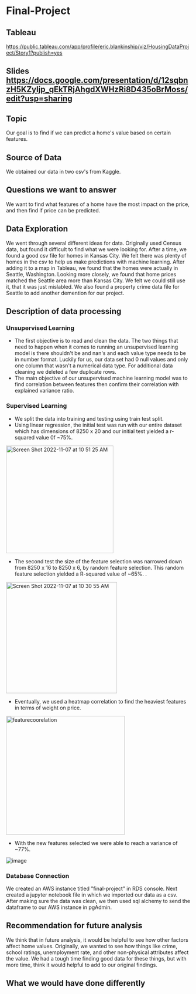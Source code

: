 # Final-Project

## Tableau
https://public.tableau.com/app/profile/eric.blankinship/viz/HousingDataProject/Story1?publish=yes

## Slides https://docs.google.com/presentation/d/12sqbnzH5KZyljp_qEkTRjAhgdXWHzRi8D435oBrMoss/edit?usp=sharing

## Topic
Our goal is to find if we can predict a home's value based on certain features.

## Source of Data
We obtained our data in two csv's from Kaggle.

## Questions we want to answer
We want to find what features of a home have the most impact on the price, and then find if price can be predicted.

## Data Exploration
We went through several different ideas for data. Originally used Census data, but found it difficult to find what we were looking for. After a time, we found a good csv file for homes in Kansas City. We felt there was plenty of homes in the csv to help us make predictions with machine learning. After adding it to a map in Tableau, we found that the homes were actually in Seattle, Washington. Looking more closely, we found that home prices matched the Seattle area more than Kansas City. We felt we could still use it, that it was just mislabled. We also found a property crime data file for Seattle to add another demention for our project.

## Description of data processing

### Unsupervised Learning
- The first objective is to read and clean the data. The two things that need to happen when it comes to running an unsupervised learning model is there shouldn't be and nan's and each value type needs to be in number format. Luckily for us, our data set had 0 null values and only one column that wasn't a numerical data type. For additional data cleaning we deleted a few duplicate rows.
- The main objective of our unsupervised machine learning model was to find correlation between features then confirm their correlation with explained variance ratio.

### Supervised Learning

- We split the data into training and testing using train test split.
- Using linear regression, the initial test was run with our entire dataset which has dimensions of 8250 x 20 and our initial test yielded a r-squared value 0f ~75%.

 <img width="293" alt="Screen Shot 2022-11-07 at 10 51 25 AM" src="https://user-images.githubusercontent.com/106006911/200368819-2019dd2e-8616-495f-89e7-ab82e609b7ff.png">


- The second test the size of the feature selection was narrowed down from 8250 x 16 to 8250 x 6, by random feature selection. This random feature selection yielded a R-squared value of ~65%.
.

<img width="303" alt="Screen Shot 2022-11-07 at 10 30 55 AM" src="https://user-images.githubusercontent.com/106006911/200364384-df6e5200-cbe9-4255-875e-64d157ed5549.png">


- Eventually, we used a heatmap correlation to find the heaviest features in terms of weight on price. 

<img width="324" alt="featurecoorelation" src="https://user-images.githubusercontent.com/106006911/199366225-a1e581ec-2439-4955-a6c5-8e4ee9d561db.png">


- With the new features selected we were able to reach a variance of ~77%.

![image](https://user-images.githubusercontent.com/106006911/199365939-a1381b82-55ef-4996-bdfe-fff1131abcfb.png)


### Database Connection

We created an AWS instance titled "final-project" in RDS console. Next created a jupyter notebook file in which we imported our data as a csv. After making sure the data was clean, we then used sql alchemy to send the dataframe to our AWS instance in pgAdmin.


## Recommendation for future analysis
We think that in future analysis, it would be helpful to see how other factors affect home values. Originally, we wanted to see how things like crime, school ratings, unemployment rate, and other non-physical attributes affect the value. We had a tough time finding good data for these things, but with more time, think it would helpful to add to our original findings.

## What we would have done differently
